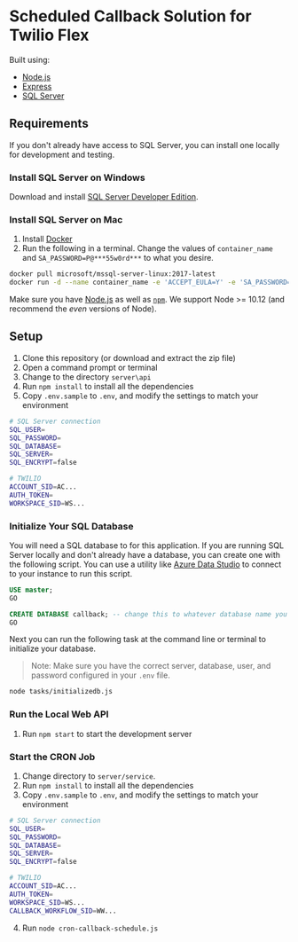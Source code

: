 # Scheduled Callback Solution for Twilio Flex 

Built using:
* [Node.js](https://nodejs.org/en/)
* [Express](https://expressjs.com/)
* [SQL Server](https://www.microsoft.com/en-us/sql-server)

## Requirements 

If you don't already have access to SQL Server, you can install one locally for development and testing.

### Install SQL Server on Windows

Download and install [SQL Server Developer Edition](https://www.microsoft.com/en-us/sql-server/sql-server-downloads).

### Install SQL Server on Mac 

1. Install [Docker](https://docs.docker.com/docker-for-mac/install/)
1. Run the following in a terminal. Change the values of `container_name` and `SA_PASSWORD=P@***55w0rd***` to what you desire.

```bash
docker pull microsoft/mssql-server-linux:2017-latest
docker run -d --name container_name -e 'ACCEPT_EULA=Y' -e 'SA_PASSWORD=P@***55w0rd***' -e 'MSSQL_PID=Developer' -p 1433:1433 microsoft/mssql-server-linux:2017-latest
```

Make sure you have [Node.js](https://nodejs.org) as well as [`npm`](https://npmjs.com). We support Node >= 10.12 (and recommend the _even_ versions of Node). 

## Setup
1. Clone this repository (or download and extract the zip file)
2. Open a command prompt or terminal
3. Change to the directory `server\api` 
4. Run `npm install` to install all the dependencies
5. Copy `.env.sample` to `.env`, and modify the settings to match your environment


```bash
# SQL Server connection
SQL_USER=
SQL_PASSWORD=
SQL_DATABASE=
SQL_SERVER=
SQL_ENCRYPT=false

# TWILIO
ACCOUNT_SID=AC...
AUTH_TOKEN=
WORKSPACE_SID=WS...
```
### Initialize Your SQL Database

You will need a SQL database to for this application. If you are running SQL Server locally and don't already have a database, you can create one with the following script. You can use a utility like [Azure Data Studio](https://docs.microsoft.com/en-us/sql/azure-data-studio/download?view=sql-server-2017) to connect to your instance to run this script.

```sql
USE master;
GO

CREATE DATABASE callback; -- change this to whatever database name you desire
GO
```

Next you can run the following task at the command line or terminal to initialize your database. 

> Note: Make sure you have the correct server, database, user, and password configured in your `.env` file.

```bash
node tasks/initializedb.js
```

### Run the Local Web API

1. Run `npm start` to start the development server

### Start the CRON Job

1. Change directory to `server/service`.
1. Run `npm install` to install all the dependencies
1. Copy `.env.sample` to `.env`, and modify the settings to match your environment

```bash
# SQL Server connection
SQL_USER=
SQL_PASSWORD=
SQL_DATABASE=
SQL_SERVER=
SQL_ENCRYPT=false

# TWILIO
ACCOUNT_SID=AC...
AUTH_TOKEN=
WORKSPACE_SID=WS...
CALLBACK_WORKFLOW_SID=WW...
```

4. Run `node cron-callback-schedule.js`





